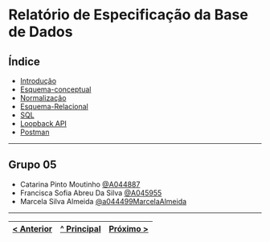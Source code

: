 # Relatório de Especificação da Base de Dados

## Índice
- [Introdução](RPF01.md)
- [Esquema-conceptual](RPF02.md)
- [Normalização](RPF03.md)
- [Esquema-Relacional](RPF04.md)
- [SQL](RPF05.md)
- [Loopback API](RPF06.md)
- [Postman](RPF07.md)

---

## Grupo 05

* Catarina Pinto Moutinho [@A044887](https://github.com/A044887)
* Francisca Sofia Abreu Da Silva [@A045955](https://github.com/A045955)
* Marcela Silva Almeida [@a044499MarcelaAlmeida](https://github.com/a044499MarcelaAlmeida)

---

[< Anterior](rebd05.md) | [^ Principal](/../../) | [Próximo >](RPF01.md)
:--- | :---: | ---: 
